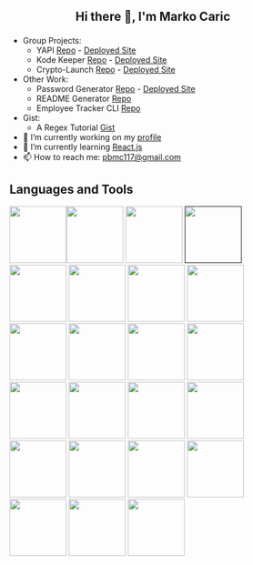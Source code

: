 ## <p align="center">Hi there 👋, I'm Marko Caric</p>


<!--
**m-car/m-car** is a ✨ _special_ ✨ repository because its `README.md` (this file) appears on your GitHub profile.


-->

- Group Projects: 
  -  YAPI [Repo](https://github.com/m-car/YAPI) - [Deployed Site](https://yapi-app.herokuapp.com/)
  -  Kode Keeper [Repo](https://github.com/m-car/Kode-Keeper) - [Deployed Site](https://kode-keeper.herokuapp.com/)
  -  Crypto-Launch [Repo](https://github.com/m-car/crypto-launchpad) - [Deployed Site](https://m-car.github.io/crypto-launchpad/)
- Other Work:
  - Password Generator [Repo](https://github.com/m-car/PasswordGenerator) - [Deployed Site](https://m-car.github.io/PasswordGenerator/)
  - README Generator [Repo](https://github.com/m-car/README-Generator) 
  - Employee Tracker CLI [Repo](https://github.com/m-car/employee-tracker)
- Gist:
  - A Regex Tutorial [Gist](https://gist.github.com/m-car/d7f84d0e8e47850e720a12508c4f77a8)
- 🔭 I’m currently working on my [profile](https://github.com/m-car/marko_caric_portfolio) 
- 🌱 I’m currently learning [React.js](https://reactjs.org/)
- 📫 How to reach me: pbmc117@gmail.com

## Languages and Tools 
<a href="https://www.gnu.org/software/bash/"><img src="https://cdn.jsdelivr.net/gh/devicons/devicon/icons/bash/bash-original.svg" width="100"/></a><a href="https://getbootstrap.com/"><img src="https://cdn.jsdelivr.net/gh/devicons/devicon/icons/bootstrap/bootstrap-plain-wordmark.svg" width="100"/></a>
<a href="https://bulma.io/"><img src="https://cdn.jsdelivr.net/gh/devicons/devicon/icons/bulma/bulma-plain.svg" width="100"/></a>
<a href=""><img src="https://cdn.jsdelivr.net/gh/devicons/devicon/icons/c/c-original.svg" width="100"/></a>
<a href="https://www.tutorialrepublic.com/css-tutorial/"><img src="https://cdn.jsdelivr.net/gh/devicons/devicon/icons/css3/css3-original.svg" width="100"/></a>
<a href="https://expressjs.com/"><img src="https://cdn.jsdelivr.net/gh/devicons/devicon/icons/express/express-original.svg" width="100"/></a>
<a href="https://git-scm.com/downloads"><img src="https://cdn.jsdelivr.net/gh/devicons/devicon/icons/git/git-original.svg" width="100"/></a>
<a href="https://github.com/"><img src="https://cdn.jsdelivr.net/gh/devicons/devicon/icons/github/github-original.svg" width="100"/></a>
<a href="https://graphql.org/"><img src="https://cdn.jsdelivr.net/gh/devicons/devicon/icons/graphql/graphql-plain-wordmark.svg" width="100"/></a>
<a href="https://handlebarsjs.com/"><img src="https://cdn.jsdelivr.net/gh/devicons/devicon/icons/handlebars/handlebars-original-wordmark.svg" width="100"/></a>
<a href="https://www.heroku.com/"><img src="https://cdn.jsdelivr.net/gh/devicons/devicon/icons/heroku/heroku-original-wordmark.svg" width="100"/></a>
<a href="https://developer.mozilla.org/en-US/docs/Glossary/HTML5"><img src="https://cdn.jsdelivr.net/gh/devicons/devicon/icons/html5/html5-original-wordmark.svg" width="100"/></a>
<a href="https://www.java.com/en/download/help/whatis_java.html"><img src="https://cdn.jsdelivr.net/gh/devicons/devicon/icons/java/java-original.svg" width="100"/></a>
<a href="https://www.javascript.com/"><img src="https://cdn.jsdelivr.net/gh/devicons/devicon/icons/javascript/javascript-original.svg" width="100"/></a>
<a href="https://jestjs.io/"><img src="https://cdn.jsdelivr.net/gh/devicons/devicon/icons/jest/jest-plain.svg" width="100"/></a>
<a href="https://jquery.com/"><img src="https://cdn.jsdelivr.net/gh/devicons/devicon/icons/jquery/jquery-original.svg" width="100"/></a>
<a href="https://www.mysql.com/"><img src="https://cdn.jsdelivr.net/gh/devicons/devicon/icons/mysql/mysql-original.svg" width="100"/></a>
<a href="https://nodejs.org/en/"><img src="https://cdn.jsdelivr.net/gh/devicons/devicon/icons/nodejs/nodejs-original-wordmark.svg" width="100"/></a>
<a href="https://www.npmjs.com/"><img src="https://cdn.jsdelivr.net/gh/devicons/devicon/icons/npm/npm-original-wordmark.svg" width="100"/></a>
<a href="https://www.python.org/"><img src="https://cdn.jsdelivr.net/gh/devicons/devicon/icons/python/python-original.svg" width="100"/></a>
<a href="https://sequelize.org/master/index.html"><img src="https://cdn.jsdelivr.net/gh/devicons/devicon/icons/sequelize/sequelize-original.svg" width="100"/></a>
<a href="https://code.visualstudio.com/"><img src="https://cdn.jsdelivr.net/gh/devicons/devicon/icons/vscode/vscode-original.svg" width="100"/></a>
<a href="https://webpack.js.org/"><img src="https://cdn.jsdelivr.net/gh/devicons/devicon/icons/webpack/webpack-original.svg" width="100"/></a>






